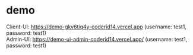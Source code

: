 # demo
Client-UI: https://demo-gkv6tiq4y-coderid14.vercel.app (username: test1, password: test1)
<br/>
Admin-UI: https://demo-ui-admin-coderid14.vercel.app/ (username: test1, password: test1)
